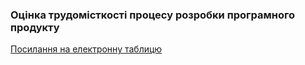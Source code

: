### Оцінка трудомісткості процесу розробки програмного продукту

[Посилання на електронну таблицю](https://docs.google.com/spreadsheets/d/1-vEhYQM4QKjuWnNq_rH_r8EHqDQJIcvV3JYfnwDJH_s/edit?usp=sharing)
